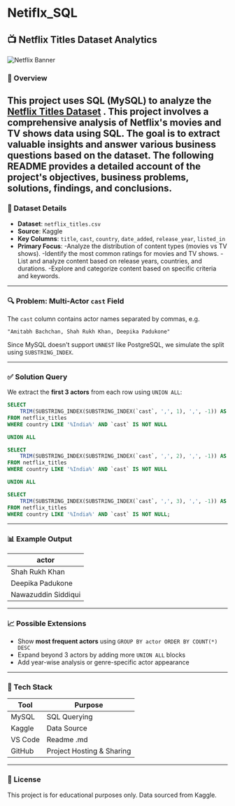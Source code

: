 # NetifIx_SQL


## 📺 Netflix Titles Dataset Analytics 

![Netflix Banner](https://upload.wikimedia.org/wikipedia/commons/0/08/Netflix_2015_logo.svg)

### 📌 Overview

This project uses SQL (MySQL) to analyze the [Netflix Titles Dataset](https://www.kaggle.com/datasets/shivamb/netflix-shows?resource=download) . This project involves a comprehensive analysis of Netflix's movies and TV shows data using SQL. The goal is to extract valuable insights and answer various business questions based on the dataset. The following README provides a detailed account of the project's objectives, business problems, solutions, findings, and conclusions.
---

### 🧾 Dataset Details

- **Dataset**: `netflix_titles.csv`
- **Source**: Kaggle
- **Key Columns**: `title`, `cast`, `country`, `date_added`, `release_year`, `listed_in`
- **Primary Focus**: 
  -Analyze the distribution of content types (movies vs TV shows).
  -Identify the most common ratings for movies and TV shows.
  -List and analyze content based on release years, countries, and durations.
  -Explore and categorize content based on specific criteria and keywords.

---

### 🔍 Problem: Multi-Actor `cast` Field

The `cast` column contains actor names separated by commas, e.g.

```
"Amitabh Bachchan, Shah Rukh Khan, Deepika Padukone"
```

Since MySQL doesn't support `UNNEST` like PostgreSQL, we simulate the split using `SUBSTRING_INDEX`.

---

### ✅ Solution Query

We extract the **first 3 actors** from each row using `UNION ALL`:

```sql
SELECT 
    TRIM(SUBSTRING_INDEX(SUBSTRING_INDEX(`cast`, ',', 1), ',', -1)) AS actor
FROM netflix_titles
WHERE country LIKE '%India%' AND `cast` IS NOT NULL

UNION ALL

SELECT 
    TRIM(SUBSTRING_INDEX(SUBSTRING_INDEX(`cast`, ',', 2), ',', -1)) AS actor
FROM netflix_titles
WHERE country LIKE '%India%' AND `cast` IS NOT NULL

UNION ALL

SELECT 
    TRIM(SUBSTRING_INDEX(SUBSTRING_INDEX(`cast`, ',', 3), ',', -1)) AS actor
FROM netflix_titles
WHERE country LIKE '%India%' AND `cast` IS NOT NULL;
```

---

### 📊 Example Output

| actor             |
|------------------|
| Shah Rukh Khan   |
| Deepika Padukone |
| Nawazuddin Siddiqui |

---

### 📈 Possible Extensions

- Show **most frequent actors** using `GROUP BY actor ORDER BY COUNT(*) DESC`
- Expand beyond 3 actors by adding more `UNION ALL` blocks
- Add year-wise analysis or genre-specific actor appearance

---

### 🧰 Tech Stack

| Tool        | Purpose                    |
|-------------|----------------------------|
| MySQL       | SQL Querying               |
| Kaggle      | Data Source                |
| VS Code     | Readme .md                 |
| GitHub      | Project Hosting & Sharing  |

---


### 📝 License

This project is for educational purposes only. Data sourced from Kaggle.
